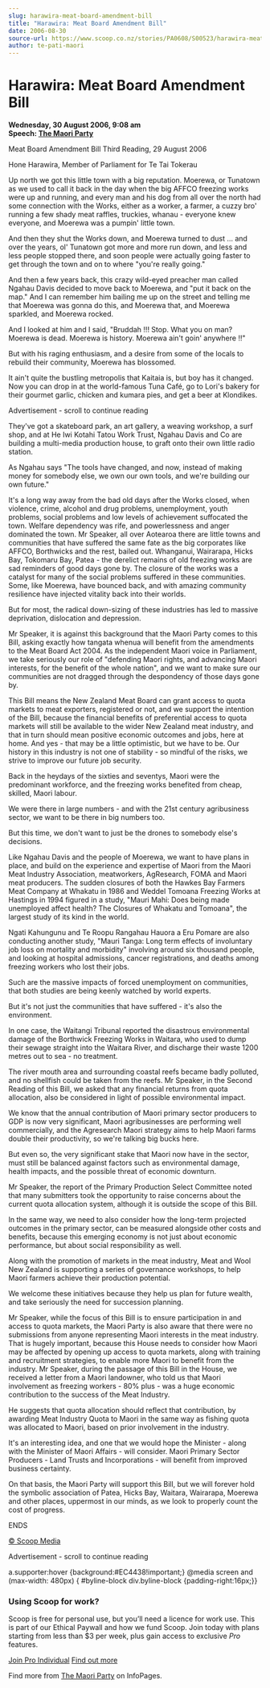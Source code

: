 ```yaml
---
slug: harawira-meat-board-amendment-bill
title: "Harawira: Meat Board Amendment Bill"
date: 2006-08-30
source-url: https://www.scoop.co.nz/stories/PA0608/S00523/harawira-meat-board-amendment-bill.htm
author: te-pati-maori
---
```

Harawira: Meat Board Amendment Bill
===================================

**Wednesday, 30 August 2006, 9:08 am**  
**Speech: [The Maori Party](https://info.scoop.co.nz/The_Maori_Party)**

Meat Board Amendment Bill Third Reading, 29 August 2006

Hone Harawira, Member of Parliament for Te Tai Tokerau

Up north we got this little town with a big reputation. Moerewa, or Tunatown as we used to call it back in the day when the big AFFCO freezing works were up and running, and every man and his dog from all over the north had some connection with the Works, either as a worker, a farmer, a cuzzy bro' running a few shady meat raffles, truckies, whanau - everyone knew everyone, and Moerewa was a pumpin' little town.

And then they shut the Works down, and Moerewa turned to dust ... and over the years, ol' Tunatown got more and more run down, and less and less people stopped there, and soon people were actually going faster to get through the town and on to where \"you're really going."

And then a few years back, this crazy wild-eyed preacher man called Ngahau Davis decided to move back to Moerewa, and "put it back on the map." And I can remember him bailing me up on the street and telling me that Moerewa was gonna do this, and Moerewa that, and Moerewa sparkled, and Moerewa rocked.

And I looked at him and I said, "Bruddah !!! Stop. What you on man? Moerewa is dead. Moerewa is history. Moerewa ain't goin' anywhere !!"

But with his raging enthusiasm, and a desire from some of the locals to rebuild their community, Moerewa has blossomed.

It ain't quite the bustling metropolis that Kaitaia is, but boy has it changed. Now you can drop in at the world-famous Tuna Café, go to Lori's bakery for their gourmet garlic, chicken and kumara pies, and get a beer at Klondikes.

Advertisement - scroll to continue reading





They've got a skateboard park, an art gallery, a weaving workshop, a surf shop, and at He Iwi Kotahi Tatou Work Trust, Ngahau Davis and Co are building a multi-media production house, to graft onto their own little radio station.

As Ngahau says "The tools have changed, and now, instead of making money for somebody else, we own our own tools, and we're building our own future."

It's a long way away from the bad old days after the Works closed, when violence, crime, alcohol and drug problems, unemployment, youth problems, social problems and low levels of achievement suffocated the town. Welfare dependency was rife, and powerlessness and anger dominated the town. Mr Speaker, all over Aotearoa there are little towns and communities that have suffered the same fate as the big corporates like AFFCO, Borthwicks and the rest, bailed out. Whanganui, Wairarapa, Hicks Bay, Tokomaru Bay, Patea - the derelict remains of old freezing works are sad reminders of good days gone by. The closure of the works was a catalyst for many of the social problems suffered in these communities. Some, like Moerewa, have bounced back, and with amazing community resilience have injected vitality back into their worlds.

But for most, the radical down-sizing of these industries has led to massive deprivation, dislocation and depression.

Mr Speaker, it is against this background that the Maori Party comes to this Bill, asking exactly how tangata whenua will benefit from the amendments to the Meat Board Act 2004. As the independent Maori voice in Parliament, we take seriously our role of "defending Maori rights, and advancing Maori interests, for the benefit of the whole nation", and we want to make sure our communities are not dragged through the despondency of those days gone by.

This Bill means the New Zealand Meat Board can grant access to quota markets to meat exporters, registered or not, and we support the intention of the Bill, because the financial benefits of preferential access to quota markets will still be available to the wider New Zealand meat industry, and that in turn should mean positive economic outcomes and jobs, here at home. And yes - that may be a little optimistic, but we have to be. Our history in this industry is not one of stability - so mindful of the risks, we strive to improve our future job security.

Back in the heydays of the sixties and seventys, Maori were the predominant workforce, and the freezing works benefited from cheap, skilled, Maori labour.

We were there in large numbers - and with the 21st century agribusiness sector, we want to be there in big numbers too.

But this time, we don't want to just be the drones to somebody else's decisions.

Like Ngahau Davis and the people of Moerewa, we want to have plans in place, and build on the experience and expertise of Maori from the Maori Meat Industry Association, meatworkers, AgResearch, FOMA and Maori meat producers. The sudden closures of both the Hawkes Bay Farmers Meat Company at Whakatu in 1986 and Weddel Tomoana Freezing Works at Hastings in 1994 figured in a study, "Mauri Mahi: Does being made unemployed affect health? The Closures of Whakatu and Tomoana", the largest study of its kind in the world.

Ngati Kahungunu and Te Roopu Rangahau Hauora a Eru Pomare are also conducting another study, "Mauri Tanga: Long term effects of involuntary job loss on mortality and morbidity" involving around six thousand people, and looking at hospital admissions, cancer registrations, and deaths among freezing workers who lost their jobs.

Such are the massive impacts of forced unemployment on communities, that both studies are being keenly watched by world experts.

But it's not just the communities that have suffered - it's also the environment.

In one case, the Waitangi Tribunal reported the disastrous environmental damage of the Borthwick Freezing Works in Waitara, who used to dump their sewage straight into the Waitara River, and discharge their waste 1200 metres out to sea - no treatment.

The river mouth area and surrounding coastal reefs became badly polluted, and no shellfish could be taken from the reefs. Mr Speaker, in the Second Reading of this Bill, we asked that any financial returns from quota allocation, also be considered in light of possible environmental impact.

We know that the annual contribution of Maori primary sector producers to GDP is now very significant, Maori agribusinesses are performing well commercially, and the Agresearch Maori strategy aims to help Maori farms double their productivity, so we're talking big bucks here.

But even so, the very significant stake that Maori now have in the sector, must still be balanced against factors such as environmental damage, health impacts, and the possible threat of economic downturn.

Mr Speaker, the report of the Primary Production Select Committee noted that many submitters took the opportunity to raise concerns about the current quota allocation system, although it is outside the scope of this Bill.

In the same way, we need to also consider how the long-term projected outcomes in the primary sector, can be measured alongside other costs and benefits, because this emerging economy is not just about economic performance, but about social responsibility as well.

Along with the promotion of markets in the meat industry, Meat and Wool New Zealand is supporting a series of governance workshops, to help Maori farmers achieve their production potential.

We welcome these initiatives because they help us plan for future wealth, and take seriously the need for succession planning.

Mr Speaker, while the focus of this Bill is to ensure participation in and access to quota markets, the Maori Party is also aware that there were no submissions from anyone representing Maori interests in the meat industry. That is hugely important, because this House needs to consider how Maori may be affected by opening up access to quota markets, along with training and recruitment strategies, to enable more Maori to benefit from the industry. Mr Speaker, during the passage of this Bill in the House, we received a letter from a Maori landowner, who told us that Maori involvement as freezing workers - 80% plus - was a huge economic contribution to the success of the Meat Industry.

He suggests that quota allocation should reflect that contribution, by awarding Meat Industry Quota to Maori in the same way as fishing quota was allocated to Maori, based on prior involvement in the industry.

It's an interesting idea, and one that we would hope the Minister - along with the Minister of Maori Affairs - will consider. Maori Primary Sector Producers - Land Trusts and Incorporations - will benefit from improved business certainty.

On that basis, the Maori Party will support this Bill, but we will forever hold the symbolic association of Patea, Hicks Bay, Waitara, Wairarapa, Moerewa and other places, uppermost in our minds, as we look to properly count the cost of progress.

ENDS

[© Scoop Media](http://www.scoop.co.nz/about/terms.html)  

Advertisement - scroll to continue reading



a.supporter:hover {background:#EC4438!important;} @media screen and (max-width: 480px) { #byline-block div.byline-block {padding-right:16px;}}

### Using Scoop for work?

Scoop is free for personal use, but you’ll need a licence for work use. This is part of our Ethical Paywall and how we fund Scoop. Join today with plans starting from less than $3 per week, plus gain access to exclusive _Pro_ features.  
  
[Join Pro Individual](https://pro.scoop.co.nz/Individual/?from=ProIn24) [Find out more](https://pro.scoop.co.nz/using-scoop-for-work/?from=ProIn24)

Find more from [The Maori Party](https://info.scoop.co.nz/The_Maori_Party) on InfoPages.